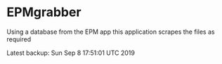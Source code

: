 # EPMgrabber
Using a database from the EPM app this application scrapes the files as required


Latest backup: Sun Sep 8 17:51:01 UTC 2019

